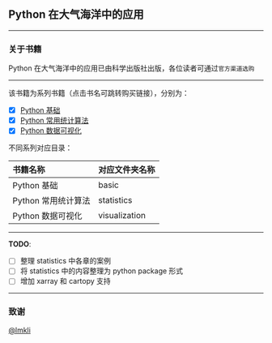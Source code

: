 ## Python 在大气海洋中的应用

---
### 关于书籍

Python 在大气海洋中的应用已由科学出版社出版，各位读者可通过```官方渠道选购```

---

该书籍为系列书籍（点击书名可跳转购买链接），分别为：

* [x] [Python 基础](https://item.jd.com/13306418.html)
* [x] [Python 常用统计算法](https://item.jd.com/13376254.html)
* [x] [Python 数据可视化](https://item.jd.com/13210462.html)

不同系列对应目录：

|书籍名称| 对应文件夹名称 |
|:---|:---|
|Python 基础|basic|
|Python 常用统计算法|statistics|
|Python 数据可视化|visualization|

---
**TODO**:

* [ ] 整理 statistics 中各章的案例
* [ ] 将 statistics 中的内容整理为 python package 形式
* [ ] 增加 xarray 和 cartopy 支持

---
### 致谢
[@lmkli](https://github.com/lmkli)

